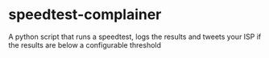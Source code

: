 # speedtest-complainer
A python script that runs a speedtest, logs the results and tweets your ISP if the results are below a configurable threshold
